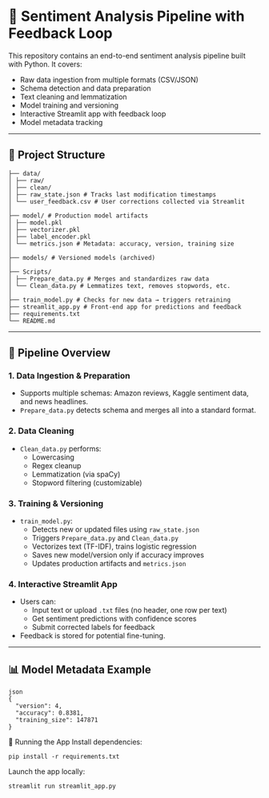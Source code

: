 # 🧠 Sentiment Analysis Pipeline with Feedback Loop

This repository contains an end-to-end sentiment analysis pipeline built with Python. It covers:

- Raw data ingestion from multiple formats (CSV/JSON)
- Schema detection and data preparation
- Text cleaning and lemmatization
- Model training and versioning
- Interactive Streamlit app with feedback loop
- Model metadata tracking

---

## 📁 Project Structure
```
├── data/
│ ├── raw/ 
│ ├── clean/ 
│ ├── raw_state.json # Tracks last modification timestamps
│ └── user_feedback.csv # User corrections collected via Streamlit
│
├── model/ # Production model artifacts
│ ├── model.pkl
│ ├── vectorizer.pkl
│ ├── label_encoder.pkl
│ └── metrics.json # Metadata: accuracy, version, training size
│
├── models/ # Versioned models (archived)
│
├── Scripts/
│ ├── Prepare_data.py # Merges and standardizes raw data
│ └── Clean_data.py # Lemmatizes text, removes stopwords, etc.
│
├── train_model.py # Checks for new data → triggers retraining
├── streamlit_app.py # Front-end app for predictions and feedback
├── requirements.txt
└── README.md
```


---

## 🔄 Pipeline Overview

### 1. **Data Ingestion & Preparation**
- Supports multiple schemas: Amazon reviews, Kaggle sentiment data, and news headlines.
- `Prepare_data.py` detects schema and merges all into a standard format.

### 2. **Data Cleaning**
- `Clean_data.py` performs:
  - Lowercasing
  - Regex cleanup
  - Lemmatization (via spaCy)
  - Stopword filtering (customizable)

### 3. **Training & Versioning**
- `train_model.py`:
  - Detects new or updated files using `raw_state.json`
  - Triggers `Prepare_data.py` and `Clean_data.py`
  - Vectorizes text (TF-IDF), trains logistic regression
  - Saves new model/version only if accuracy improves
  - Updates production artifacts and `metrics.json`

### 4. **Interactive Streamlit App**
- Users can:
  - Input text or upload `.txt` files (no header, one row per text)
  - Get sentiment predictions with confidence scores
  - Submit corrected labels for feedback
- Feedback is stored for potential fine-tuning.

---

## 📊 Model Metadata Example
```
json
{
  "version": 4,
  "accuracy": 0.8381,
  "training_size": 147871
}
```
🚀 Running the App
Install dependencies:
```
pip install -r requirements.txt
```
Launch the app locally:
```
streamlit run streamlit_app.py
```
